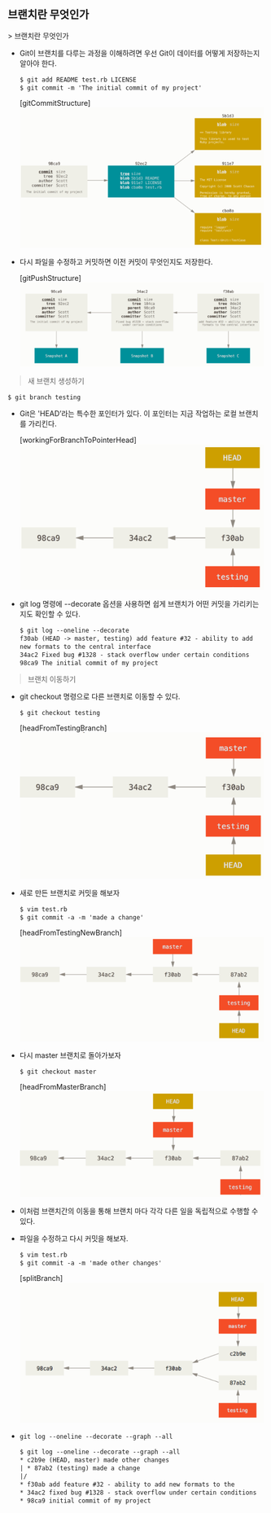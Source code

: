<h2>브랜치란 무엇인가</h2>
> 브랜치란 무엇인가

- Git이 브랜치를 다루는 과정을 이해하려면 우선 Git이 데이터를 어떻게 저장하는지 알아야 한다.

    ```
    $ git add README test.rb LICENSE
    $ git commit -m 'The initial commit of my project'
    ```
    [gitCommitStructure]
    ![gitCommitStructure](./img/gitCommitStructure.PNG)
- 다시 파일을 수정하고 커밋하면 이전 커밋이 무엇인지도 저장한다.

    [gitPushStructure]
    ![gitPushStructure](./img/gitPushStructure.PNG)

> 새 브랜치 생성하기
```
$ git branch testing
```
- Git은 'HEAD’라는 특수한 포인터가 있다. 이 포인터는 지금 작업하는 로컬 브랜치를 가리킨다.

    [workingForBranchToPointerHead]
    ![workingForBranchToPointerHead](./img/workingForBranchToPointerHead.PNG)

- git log 명령에 --decorate 옵션을 사용하면 쉽게 브랜치가 어떤 커밋을 가리키는지도 확인할 수 있다.
    ```
    $ git log --oneline --decorate
    f30ab (HEAD -> master, testing) add feature #32 - ability to add new formats to the central interface
    34ac2 Fixed bug #1328 - stack overflow under certain conditions
    98ca9 The initial commit of my project
    ```

> 브랜치 이동하기
- git checkout 명령으로 다른 브랜치로 이동할 수 있다. 
    ```
    $ git checkout testing
    ```

    [headFromTestingBranch]
    ![headFromTestingBranch](./img/headFromTestingBranch.PNG)
- 새로 만든 브랜치로 커밋을 해보자
    ```
    $ vim test.rb
    $ git commit -a -m 'made a change'
    ```
    [headFromTestingNewBranch]
    ![headFromTestingNewBranch](./img/headFromTestingNewBranch.PNG)
- 다시 master 브랜치로 돌아가보자
    ```
    $ git checkout master
    ```
    [headFromMasterBranch]
    ![headFromMasterBranch](./img/headFromMasterBranch.PNG)
- 이처럼 브랜치간의 이동을 통해 브랜치 마다 각각 다른 일을 독립적으로 수행할 수 있다.
- 파일을 수정하고 다시 커밋을 해보자.
    ```
    $ vim test.rb
    $ git commit -a -m 'made other changes'
    ```
    [splitBranch]
    ![splitBranch](./img/splitBranch.PNG)
- `git log --oneline --decorate --graph --all`
    ```
    $ git log --oneline --decorate --graph --all
    * c2b9e (HEAD, master) made other changes
    | * 87ab2 (testing) made a change
    |/
    * f30ab add feature #32 - ability to add new formats to the
    * 34ac2 fixed bug #1328 - stack overflow under certain conditions
    * 98ca9 initial commit of my project
    ```
    
    